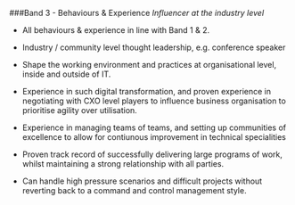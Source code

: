 ###Band 3 - Behaviours & Experience
*Influencer at the industry level*

* All behaviours & experience in line with Band 1 & 2.

* Industry / community level thought leadership, e.g. conference speaker

* Shape the working environment and practices at organisational level, inside and outside of IT.

* Experience in such digital transformation, and proven experience in negotiating with CXO level players to influence business organisation to prioritise agility over utilisation.

* Experience in managing teams of teams, and setting up communities of excellence to allow for contiunous improvement in technical specialities

* Proven track record of successfully delivering large programs of work, whilst maintaining a strong relationship with all parties. 

* Can handle high pressure scenarios and difficult projects without reverting back to a command and control management style. 




 
 






